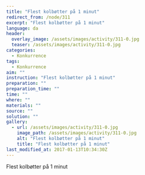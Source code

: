 ```yaml
---
title: "Flest kolbøtter på 1 minut"
redirect_from: /node/311
excerpt: "Flest kolbøtter på 1 minut"
language: da
header:
  overlay_image: /assets/images/activity/311-0.jpg
  teaser: /assets/images/activity/311-0.jpg
categories: 
  - Konkurrence
tags: 
  - Konkurrence
aim: ""
instruction: "Flest kolbøtter på 1 minut"
preparation: ""
preparation_time: ""
time: ""
where: ""
materials: ""
source: ""
solution: ""
gallery:
  - url: /assets/images/activity/311-0.jpg
    image_path: /assets/images/activity/311-0.jpg
    alt: "Flest kolbøtter på 1 minut"
    title: "Flest kolbøtter på 1 minut"
last_modified_at: 2017-01-13T10:34:30Z
---
```

Flest kolbøtter på 1 minut
